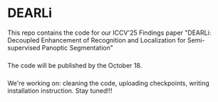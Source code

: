 # DEARLi
This repo contains the code for our ICCV'25 Findings paper "DEARLi: Decoupled Enhancement of Recognition and Localization for Semi-supervised Panoptic Segmentation"

###
The code will be published by the October 18.

###
We're working on: cleaning the code, uploading checkpoints, writing installation instruction. Stay tuned!!!